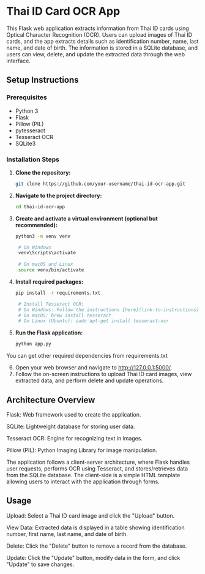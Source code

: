 # Thai ID Card OCR App

This Flask web application extracts information from Thai ID cards using Optical Character Recognition (OCR). Users can upload images of Thai ID cards, and the app extracts details such as identification number, name, last name, and date of birth. The information is stored in a SQLite database, and users can view, delete, and update the extracted data through the web interface.

## Setup Instructions

### Prerequisites

- Python 3
- Flask
- Pillow (PIL)
- pytesseract
- Tesseract OCR
- SQLite3

### Installation Steps

1. **Clone the repository:**
   ```bash
   git clone https://github.com/your-username/thai-id-ocr-app.git

2. **Navigate to the project directory:**
   ```bash
   cd thai-id-ocr-app

3. **Create and activate a virtual environment (optional but recommended):**
   ```bash
   python3 -m venv venv

    # On Windows
    venv\Scripts\activate
    
    # On macOS and Linux
    source venv/bin/activate

4. **Install required packages:**
   ```bash
   pip install -r requirements.txt

    # Install Tesseract OCR:
    # On Windows: Follow the instructions [here](link-to-instructions).
    # On macOS: brew install tesseract
    # On Linux (Ubuntu): sudo apt-get install tesseract-ocr


5. **Run the Flask application:**
   ```bash
   python app.py

You can get other required dependencies from requirements.txt

6. Open your web browser and navigate to http://127.0.0.1:5000/.
7. Follow the on-screen instructions to upload Thai ID card images, view extracted data, and perform delete and update operations.


## Architecture Overview

  Flask: Web framework used to create the application.
  
  SQLite: Lightweight database for storing user data.
  
  Tesseract OCR: Engine for recognizing text in images.
  
  Pillow (PIL): Python Imaging Library for image manipulation.



The application follows a client-server architecture, where Flask handles user requests, performs OCR using Tesseract, and stores/retrieves data from the SQLite database. The client-side is a simple HTML template allowing users to interact with the application through forms.

## Usage

  Upload: Select a Thai ID card image and click the "Upload" button.
  
  View Data: Extracted data is displayed in a table showing identification number, first name, last name, and date of birth.
  
  Delete: Click the "Delete" button to remove a record from the database.
  
  Update: Click the "Update" button, modify data in the form, and click "Update" to save changes.






    
